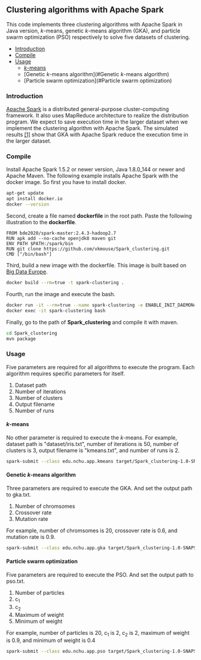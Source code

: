 ## Clustering algorithms with Apache Spark
This code implements three clustering algorithms with Apache Spark in Java version, *k*-means, genetic *k*-means algorithm (GKA), and particle swarm optimization (PSO) respectively to solve five datasets of clustering.


 - [Introduction](#Introduction)
 - [Compile](#Compile)
 - [Usage](#Usage)
   - [*k*-means](#*k*-means)
   - [Genetic *k*-means algorithm](#Genetic *k*-means algorithm)
   - [Particle swarm optimization](#Particle swarm optimization)
   
### Introduction
[Apache Spark](https://spark.apache.org/) is a distributed general-purpose cluster-computing framework. It also uses MapReduce architecture to realize the distribution program. We expect to save execution time in the larger dataset when we implement the clustering algorithm with Apache Spark. The simulated results [[1]](https://doi.org/10.1016/j.jpdc.2017.10.020) show that GKA with Apache Spark reduce the execution time in the larger dataset.

### Compile
Install Apache Spark 1.5.2 or newer version, Java 1.8.0_144 or newer and Apache Maven. The following example installs Apache Spark with the docker image. So first you have to install docker. 

```bash
apt-get update
apt install docker.io
docker --version
```
    
Second, create a file named **dockerfile** in the root path. Paste the following illustration to the **dockerfile**.

    FROM bde2020/spark-master:2.4.3-hadoop2.7
    RUN apk add --no-cache openjdk8 maven git
    ENV PATH $PATH:/spark/bin
    RUN git clone https://github.com/vkmouse/Spark_clustering.git
    CMD ["/bin/bash"]

Third, build a new image with the dockerfile. This image is built based on [Big Data Europe](https://github.com/big-data-europe/docker-spark).

```bash
docker build --rm=true -t spark-clustering .
```
Fourth, run the image and execute the bash.

```bash
docker run -it --rm=true --name spark-clustering -e ENABLE_INIT_DAEMON=false -d spark-clustering:latest
docker exec -it spark-clustering bash
```
    
Finally, go to the path of **Spark_clustering** and compile it with maven.

```bash
cd Spark_clustering
mvn package
```

### Usage
Five parameters are required for all algorithms to execute the program. Each algorithm requires specific parameters for itself.
1. Dataset path
2. Number of iterations
3. Number of clusters
4. Output filename
5. Number of runs

#### *k*-means
No other parameter is required to execute the *k*-means. For example, dataset path is "dataset/iris.txt", number of iterations is 50, number of clusters is 3, output filename is "kmeans.txt", and number of runs is 2.

```bash
spark-submit --class edu.nchu.app.kmeans target/Spark_clustering-1.0-SNAPSHOT.jar dataset/iris.txt 50 3 kmeans.txt 2
```

#### Genetic *k*-means algorithm
Three parameters are required to execute the GKA. And set the output path to gka.txt.
1. Number of chromsomes
2. Crossover rate
3. Mutation rate

For example, number of chromsomes is 20, crossover rate is 0.6, and mutation rate is 0.9.
 
```bash
spark-submit --class edu.nchu.app.gka target/Spark_clustering-1.0-SNAPSHOT.jar dataset/iris.txt 50 3 gka.txt 2 20 0.6 0.9
```


#### Particle swarm optimization
Five parameters are required to execute the PSO. And set the output path to pso.txt.
1. Number of particles
2. c<sub>1</sub>
3. c<sub>2</sub>
4. Maximum of weight
5. Minimum of weight

For example, number of particles is 20, c<sub>1</sub> is 2,  c<sub>2</sub> is 2, maximum of weight is 0.9, and  minimum of weight is 0.4
 
```bash
spark-submit --class edu.nchu.app.pso target/Spark_clustering-1.0-SNAPSHOT.jar dataset/iris.txt 50 3 pso.txt 2 20 2 2 0.9 0.4
```

